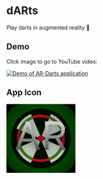 # dARts
Play darts in augmented reality 🎯

## Demo

Click image to go to YouTube video:

[![Demo of AR-Darts application](https://img.youtube.com/vi/Dg9kcm_Li08/0.jpg)](https://www.youtube.com/watch?v=Dg9kcm_Li08)

## App Icon

![](Artwork/icon_60pt%403x.png)

